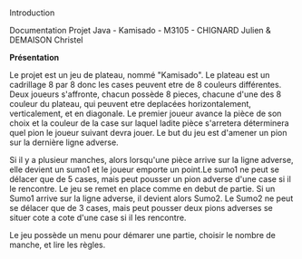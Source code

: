 
#
Introduction

Documentation Projet Java - Kamisado - M3105 - CHIGNARD Julien & DEMAISON Christel

**Présentation**

Le projet est un jeu de plateau, nommé "Kamisado".
Le plateau est un cadrillage 8 par 8 donc les cases peuvent etre de 8 couleurs différentes.
Deux joueurs s'affronte, chacun possède 8 pieces, chacune d'une des 8 couleur du plateau, qui peuvent etre deplacées horizontalement, verticalement, et en diagonale. Le premier joueur avance la pièce de son choix et la couleur de la case sur laquel ladite pièce s'arretera déterminera quel pion le joueur suivant devra jouer. Le but du jeu est d'amener un pion sur la dernière ligne adverse.

Si il y a plusieur manches, alors lorsqu'une pièce arrive sur la ligne adverse, elle devient un sumo1 et le joueur emporte un point.Le sumo1 ne peut se délacer que de 5 cases, mais peut pousser un pion adverse d'une case si il le rencontre. Le jeu se remet en place comme en debut de partie. 
Si un Sumo1 arrive sur la ligne adverse, il devient alors Sumo2. Le Sumo2 ne peut se délacer que de 3 cases, mais peut pousser deux pions adverses se situer cote a cote d'une case si il les rencontre.



Le jeu possède un menu pour démarer une partie, choisir le nombre de manche, et lire les règles.
